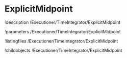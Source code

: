 <!-- MOOSE Documentation Stub: Remove this when content is added. -->

# ExplicitMidpoint
!description /Executioner/TimeIntegrator/ExplicitMidpoint

!parameters /Executioner/TimeIntegrator/ExplicitMidpoint

!listingfiles /Executioner/TimeIntegrator/ExplicitMidpoint

!childobjects /Executioner/TimeIntegrator/ExplicitMidpoint
